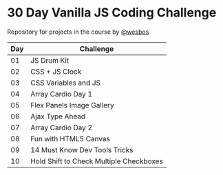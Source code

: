 # 30 Day Vanilla JS Coding Challenge

Repository for projects in the course by [@wesbos](https://github.com/wesbos)

| Day | Challenge                               |
| --- | --------------------------------------- |
| 01  | JS Drum Kit                             |
| 02  | CSS + JS Clock                          |
| 03  | CSS Variables and JS                    |
| 04  | Array Cardio Day 1                      |
| 05  | Flex Panels Image Gallery               |
| 06  | Ajax Type Ahead                         |
| 07  | Array Cardio Day 2                      |
| 08  | Fun with HTML5 Canvas                   |
| 09  | 14 Must Know Dev Tools Tricks           |
| 10  | Hold Shift to Check Multiple Checkboxes |
